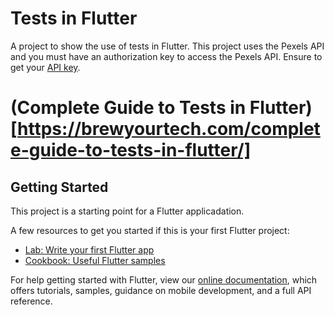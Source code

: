 # Tests in Flutter

A project to show the use of tests in Flutter. This project uses the Pexels API and you must have an authorization key to access the Pexels API. Ensure to get your [API key](https://www.pexels.com/api/documentation/).

# (Complete Guide to Tests in Flutter)[https://brewyourtech.com/complete-guide-to-tests-in-flutter/]

## Getting Started

This project is a starting point for a Flutter applicadation.

A few resources to get you started if this is your first Flutter project:

* [Lab: Write your first Flutter app](https://flutter.dev/docs/get-started/codelab)
* [Cookbook: Useful Flutter samples](https://flutter.dev/docs/cookbook)

For help getting started with Flutter, view our
[online documentation](https://flutter.dev/docs), which offers tutorials, 
samples, guidance on mobile development, and a full API reference.
